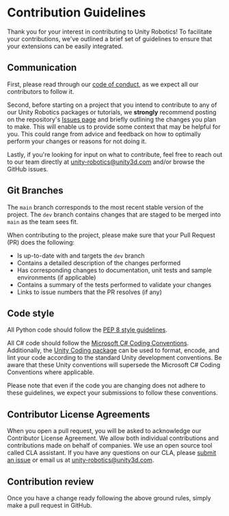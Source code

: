 # Contribution Guidelines

Thank you for your interest in contributing to Unity Robotics! To facilitate your 
contributions, we've outlined a brief set of guidelines to ensure that your extensions 
can be easily integrated.

## Communication

First, please read through our
[code of conduct](CODE_OF_CONDUCT.md),
as we expect all our contributors to follow it.

Second, before starting on a project that you intend to contribute to any of our
Unity Robotics packages or tutorials, we **strongly** recommend posting on the repository's
[Issues page](https://github.com/Unity-Technologies/Unity-Robotics-Hub/issues) and
briefly outlining the changes you plan to make. This will enable us to provide
some context that may be helpful for you. This could range from advice and
feedback on how to optimally perform your changes or reasons for not doing it.

Lastly, if you're looking for input on what to contribute, feel free to reach
out to our team directly at [unity-robotics@unity3d.com](mailto:unity-robotics@unity3d.com) 
and/or browse the GitHub issues.

## Git Branches

The `main` branch corresponds to the most recent stable version of the project. The `dev` branch
contains changes that are staged to be merged into `main` as the team sees fit.

When contributing to the project, please make sure that your Pull Request (PR)
does the following:

- Is up-to-date with and targets the `dev` branch
- Contains a detailed description of the changes performed
- Has corresponding changes to documentation, unit tests and sample environments (if
  applicable)
- Contains a summary of the tests performed to validate your changes
- Links to issue numbers that the PR resolves (if any)

<!-- ## Continuous Integration (CI)

We run continuous integration on all PRs; all tests must be passing before the PR is merged. -->

## Code style

All Python code should follow the [PEP 8 style guidelines](https://pep8.org/).

All C# code should follow the [Microsoft C# Coding Conventions](https://docs.microsoft.com/en-us/dotnet/csharp/programming-guide/inside-a-program/coding-conventions). 
Additionally, the [Unity Coding package](https://docs.unity3d.com/Packages/com.unity.coding@0.1/manual/index.html) 
can be used to format, encode, and lint your code according to the standard Unity 
development conventions. Be aware that these Unity conventions will supersede the 
Microsoft C# Coding Conventions where applicable.

Please note that even if the code you are changing does not adhere to these guidelines,
we expect your submissions to follow these conventions.

## Contributor License Agreements

When you open a pull request, you will be asked to acknowledge our Contributor
License Agreement. We allow both individual contributions and contributions made
on behalf of companies. We use an open source tool called CLA assistant. If you
have any questions on our CLA, please
[submit an issue](https://github.com/Unity-Technologies/Unity-Robotics-Hub/issues) or
email us at [unity-robotics@unity3d.com](mailto:unity-robotics@unity3d.com).

## Contribution review

Once you have a change ready following the above ground rules, simply make a 
pull request in GitHub.